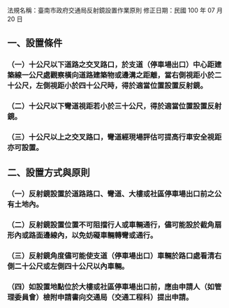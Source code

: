 法規名稱：臺南市政府交通局反射鏡設置作業原則
修正日期：民國 100 年 07 月 20 日
## 一、設置條件
### （一）十公尺以下道路之交叉路口，於支道（停車場出口）中心距建築線一公尺處觀察橫向道路建築物或邊溝之距離，當右側視距小於二十公尺，左側視距小於四十公尺時，得於適當位置設置反射鏡。
### （二）十公尺以下彎道視距若小於三十公尺，得於適當位置設置反射鏡。
### （三）十公尺以上之交叉路口，彎道經現場評估可提高行車安全視距亦可設置。
## 二、設置方式與原則
### （一）反射鏡設置於道路路口、彎道、大樓或社區停車場出口前之公有土地內。
### （二）反射鏡設置位置不可阻擋行人或車輛通行，儘可能設於截角扇形內或路面邊線內，以免妨礙車輛轉彎或通行。
### （三）反射鏡角度儘可能使支道（停車場出口）車輛於路口處看清右側二十公尺或左側四十公尺以內車輛。
### （四）如設置地點位於大樓或社區停車場出口前，應由申請人（如管理委員會）檢附申請書向交通局（交通工程科）提出申請。
